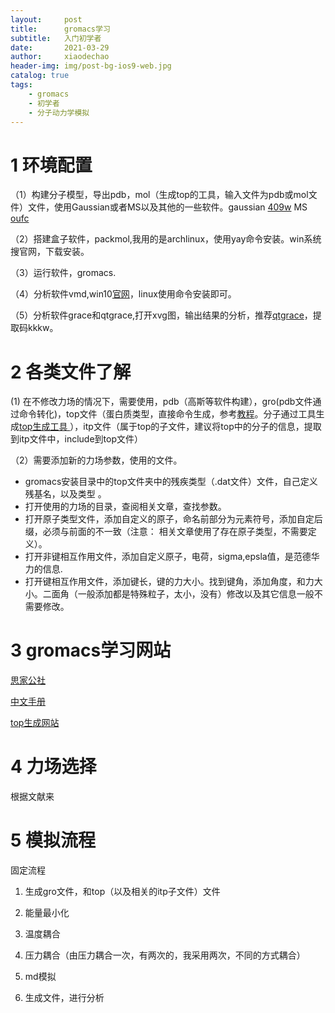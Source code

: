 ```yaml
---
layout:     post
title:      gromacs学习
subtitle:   入门初学者
date:       2021-03-29
author:     xiaodechao
header-img: img/post-bg-ios9-web.jpg
catalog: true
tags:
    - gromacs
    - 初学者
    - 分子动力学模拟
---
```


# 1 环境配置 #

（1）构建分子模型，导出pdb，mol（生成top的工具，输入文件为pdb或mol文件）文件，使用Gaussian或者MS以及其他的一些软件。gaussian [409w](https://pan.baidu.com/s/1jP90UwjiPI-WWB-p3JJNig) MS [oufc](https://pan.baidu.com/s/1IlL8dwnSobj9rX2LAvDLeQ)

（2）搭建盒子软件，packmol,我用的是archlinux，使用yay命令安装。win系统搜官网，下载安装。
 
（3）运行软件，gromacs.
  
（4）分析软件vmd,win10[官网](https://www.ks.uiuc.edu/Development/Download/download.cgi?PackageName=VMD)，linux使用命令安装即可。
 
（5）分析软件grace和qtgrace,打开xvg图，输出结果的分析，推荐[qtgrace](https://pan.baidu.com/s/16hBsN0eUTpJWZqugsdFr1A)，提取码kkkw。

# 2 各类文件了解 #
(1) 在不修改力场的情况下，需要使用，pdb（高斯等软件构建），gro(pdb文件通过命令转化)，top文件（蛋白质类型，直接命令生成，参考[教程](http://jerkwin.github.io/9999/12/31/GROMACS%E4%B8%AD%E6%96%87%E6%89%8B%E5%86%8C/)。分子通过工具生成[top生成工具 ](http://sobereva.com/266)），itp文件（属于top的子文件，建议将top中的分子的信息，提取到itp文件中，include到top文件）

（2）需要添加新的力场参数，使用的文件。


- gromacs安装目录中的top文件夹中的残疾类型（.dat文件）文件，自己定义残基名，以及类型 。
- 打开使用的力场的目录，查阅相关文章，查找参数。
- 打开原子类型文件，添加自定义的原子，命名前部分为元素符号，添加自定后缀，必须与前面的不一致（注意： 相关文章使用了存在原子类型，不需要定义）。
- 打开非键相互作用文件，添加自定义原子，电荷，sigma,epsla值，是范德华力的信息.
- 打开键相互作用文件，添加键长，键的力大小。找到键角，添加角度，和力大小。二面角（一般添加都是特殊粒子，太小，没有）修改以及其它信息一般不需要修改。

# 3 gromacs学习网站 #

[思家公社](http://sobereva.com/)

[中文手册](http://jerkwin.github.io/9999/12/31/GROMACS%E4%B8%AD%E6%96%87%E6%89%8B%E5%86%8C/)

[top生成网站](http://sobereva.com/266)

# 4 力场选择 #

根据文献来

# 5 模拟流程 #

固定流程

1. 生成gro文件，和top（以及相关的itp子文件）文件

2. 能量最小化

3. 温度耦合

4. 压力耦合（由压力耦合一次，有两次的，我采用两次，不同的方式耦合）

5. md模拟

6. 生成文件，进行分析


